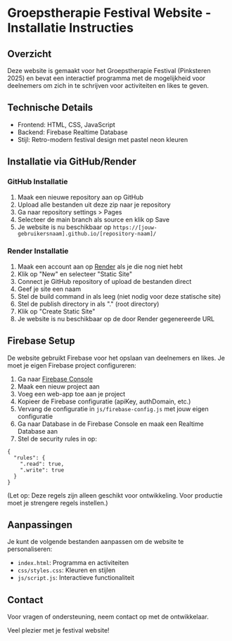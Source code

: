# Groepstherapie Festival Website - Installatie Instructies

## Overzicht
Deze website is gemaakt voor het Groepstherapie Festival (Pinksteren 2025) en bevat een interactief programma met de mogelijkheid voor deelnemers om zich in te schrijven voor activiteiten en likes te geven.

## Technische Details
- Frontend: HTML, CSS, JavaScript
- Backend: Firebase Realtime Database
- Stijl: Retro-modern festival design met pastel neon kleuren

## Installatie via GitHub/Render

### GitHub Installatie
1. Maak een nieuwe repository aan op GitHub
2. Upload alle bestanden uit deze zip naar je repository
3. Ga naar repository settings > Pages
4. Selecteer de main branch als source en klik op Save
5. Je website is nu beschikbaar op `https://[jouw-gebruikersnaam].github.io/[repository-naam]/`

### Render Installatie
1. Maak een account aan op [Render](https://render.com/) als je die nog niet hebt
2. Klik op "New" en selecteer "Static Site"
3. Connect je GitHub repository of upload de bestanden direct
4. Geef je site een naam
5. Stel de build command in als leeg (niet nodig voor deze statische site)
6. Stel de publish directory in als "." (root directory)
7. Klik op "Create Static Site"
8. Je website is nu beschikbaar op de door Render gegenereerde URL

## Firebase Setup
De website gebruikt Firebase voor het opslaan van deelnemers en likes. Je moet je eigen Firebase project configureren:

1. Ga naar [Firebase Console](https://console.firebase.google.com/)
2. Maak een nieuw project aan
3. Voeg een web-app toe aan je project
4. Kopieer de Firebase configuratie (apiKey, authDomain, etc.)
5. Vervang de configuratie in `js/firebase-config.js` met jouw eigen configuratie
6. Ga naar Database in de Firebase Console en maak een Realtime Database aan
7. Stel de security rules in op:
```
{
  "rules": {
    ".read": true,
    ".write": true
  }
}
```
(Let op: Deze regels zijn alleen geschikt voor ontwikkeling. Voor productie moet je strengere regels instellen.)

## Aanpassingen
Je kunt de volgende bestanden aanpassen om de website te personaliseren:
- `index.html`: Programma en activiteiten
- `css/styles.css`: Kleuren en stijlen
- `js/script.js`: Interactieve functionaliteit

## Contact
Voor vragen of ondersteuning, neem contact op met de ontwikkelaar.

Veel plezier met je festival website!
